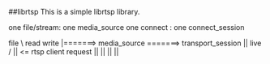 ##librtsp
This is a simple librtsp library.

one file/stream: one media_source
one connect : one connect_session

file \ read                  write
     |=======> media_source =======> transport_session ||
live /                                                 || <= rtsp client request
                                                       ||
                                                       ||
                                                       ||
                                                       ||
